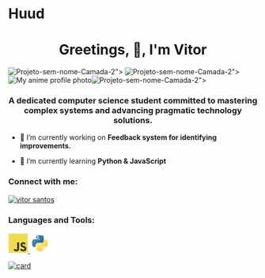 # Huud

<h1 align="center">Greetings, 👋, I'm Vitor</h1>
<picture>
  <source media="(prefers-color-scheme: dark)" srcset="<a href="https://ibb.co/hJL7YrCf"><img src="https://i.ibb.co/hJL7YrCf/Projeto-sem-nome-Camada-2.png" alt="Projeto-sem-nome-Camada-2" border="0"></a>">
  <source media="(prefers-color-scheme: light)" srcset="<a href="https://ibb.co/hJL7YrCf"><img src="https://i.ibb.co/hJL7YrCf/Projeto-sem-nome-Camada-2.png" alt="Projeto-sem-nome-Camada-2" border="0"></a>">
  <img alt="My anime profile photo" src="<a href="https://ibb.co/hJL7YrCf"><img src="https://i.ibb.co/hJL7YrCf/Projeto-sem-nome-Camada-2.png" alt="Projeto-sem-nome-Camada-2" border="0"></a>">
</picture>
<h3 align="center">A dedicated computer science student committed to mastering complex systems and advancing pragmatic technology solutions.</h3>

- 🔭 I’m currently working on **Feedback system for identifying improvements.**

- 🌱 I’m currently learning **Python & JavaScript**
  
  
<h3 align="left">Connect with me:</h3>
<p align="left">
<a href="https://www.linkedin.com/in/vitor-hugo1234/" target="blank"><img align="center" src="https://raw.githubusercontent.com/rahuldkjain/github-profile-readme-generator/master/src/images/icons/Social/linked-in-alt.svg" alt="vitor santos" height="30" width="40" /></a>
</p>

<h3 align="left">Languages and Tools:</h3>
<p align="left"> <a href="https://developer.mozilla.org/en-US/docs/Web/JavaScript" target="_blank" rel="noreferrer"> <img src="https://raw.githubusercontent.com/devicons/devicon/master/icons/javascript/javascript-original.svg" alt="javascript" width="40" height="40"/> </a> <a href="https://www.python.org" target="_blank" rel="noreferrer"> <img src="https://raw.githubusercontent.com/devicons/devicon/master/icons/python/python-original.svg" alt="python" width="40" height="40"/> </a> </p>

[![card](https://github-readme-stats.vercel.app/api?username=Huud25&theme=dracula&show_icons=true)](https://github.com/anuraghazra/github-readme-stats)
